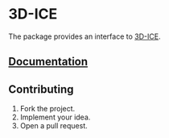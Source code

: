 # 3D-ICE

The package provides an interface to [3D-ICE][1].

## [Documentation][2]

## Contributing

1. Fork the project.
2. Implement your idea.
3. Open a pull request.

[1]: http://esl.epfl.ch/3D-ICE
[2]: https://stainless-steel.github.io/3d-ice

